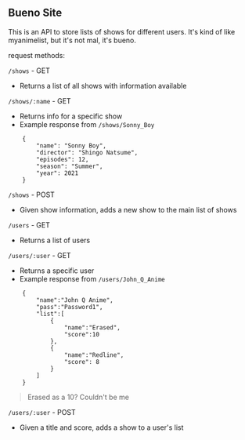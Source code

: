 ## Bueno Site

This is an API to store lists of shows for different users. It's kind of like
myanimelist, but it's not mal, it's bueno.

request methods:

`/shows` - GET
- Returns a list of all shows with information available

`/shows/:name` - GET
- Returns info for a specific show
- Example response from `/shows/Sonny_Boy`
```
    {
        "name": "Sonny Boy",
        "director": "Shingo Natsume",
        "episodes": 12,
        "season": "Summer",
        "year": 2021
    }
```

`/shows` - POST
- Given show information, adds a new show to the main list of shows


`/users` - GET
- Returns a list of users

`/users/:user` - GET
- Returns a specific user
- Example response from `/users/John_Q_Anime`
```
    {
        "name":"John Q Anime",
        "pass":"Password1",
        "list":[
            {
                "name":"Erased",
                "score":10  
            },
            {
                "name":"Redline",
                "score": 8
            }
        ]
    }
```
>Erased as a 10? Couldn't be me

`/users/:user` - POST
- Given a title and score, adds a show to a user's list